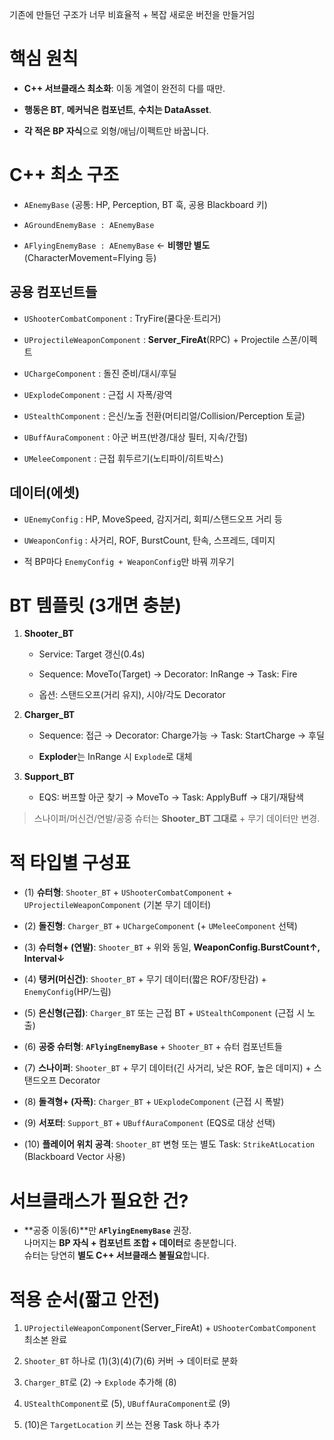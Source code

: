 기존에 만들던 구조가 너무 비효율적 + 복잡
새로운 버전을 만들거임
# 핵심 원칙

- **C++ 서브클래스 최소화**: 이동 계열이 완전히 다를 때만.
    
- **행동은 BT**, **메커닉은 컴포넌트**, **수치는 DataAsset**.
    
- **각 적은 BP 자식**으로 외형/애님/이펙트만 바꿉니다.
    

# C++ 최소 구조

- `AEnemyBase` (공통: HP, Perception, BT 훅, 공용 Blackboard 키)
    
- `AGroundEnemyBase : AEnemyBase`
    
- `AFlyingEnemyBase : AEnemyBase` ← **비행만 별도** (CharacterMovement=Flying 등)
    

## 공용 컴포넌트들

- `UShooterCombatComponent` : TryFire(쿨다운·트리거)
    
- `UProjectileWeaponComponent` : **Server_FireAt**(RPC) + Projectile 스폰/이펙트
    
- `UChargeComponent` : 돌진 준비/대시/후딜
    
- `UExplodeComponent` : 근접 시 자폭/광역
    
- `UStealthComponent` : 은신/노출 전환(머티리얼/Collision/Perception 토글)
    
- `UBuffAuraComponent` : 아군 버프(반경/대상 필터, 지속/간헐)
    
- `UMeleeComponent` : 근접 휘두르기(노티파이/히트박스)
    

## 데이터(에셋)

- `UEnemyConfig` : HP, MoveSpeed, 감지거리, 회피/스탠드오프 거리 등
    
- `UWeaponConfig` : 사거리, ROF, BurstCount, 탄속, 스프레드, 데미지
    
- 적 BP마다 `EnemyConfig + WeaponConfig`만 바꿔 끼우기
    

# BT 템플릿 (3개면 충분)

1. **Shooter_BT**
    
    - Service: Target 갱신(0.4s)
        
    - Sequence: MoveTo(Target) → Decorator: InRange → Task: Fire
        
    - 옵션: 스탠드오프(거리 유지), 시야/각도 Decorator
        
2. **Charger_BT**
    
    - Sequence: 접근 → Decorator: Charge가능 → Task: StartCharge → 후딜
        
    - **Exploder**는 InRange 시 `Explode`로 대체
        
3. **Support_BT**
    
    - EQS: 버프할 아군 찾기 → MoveTo → Task: ApplyBuff → 대기/재탐색
        

> 스나이퍼/머신건/연발/공중 슈터는 **Shooter_BT 그대로** + 무기 데이터만 변경.

# 적 타입별 구성표

- (1) **슈터형**: `Shooter_BT` + `UShooterCombatComponent` + `UProjectileWeaponComponent` (기본 무기 데이터)
    
- (2) **돌진형**: `Charger_BT` + `UChargeComponent` (+ `UMeleeComponent` 선택)
    
- (3) **슈터형+ (연발)**: `Shooter_BT` + 위와 동일, **WeaponConfig.BurstCount↑, Interval↓**
    
- (4) **탱커(머신건)**: `Shooter_BT` + 무기 데이터(짧은 ROF/장탄감) + `EnemyConfig`(HP/느림)
    
- (5) **은신형(근접)**: `Charger_BT` 또는 근접 BT + `UStealthComponent` (근접 시 노출)
    
- (6) **공중 슈터형**: **`AFlyingEnemyBase`** + `Shooter_BT` + 슈터 컴포넌트들
	     
- (7) **스나이퍼**: `Shooter_BT` + 무기 데이터(긴 사거리, 낮은 ROF, 높은 데미지) + 스탠드오프 Decorator
    
- (8) **돌격형+ (자폭)**: `Charger_BT` + `UExplodeComponent` (근접 시 폭발)
    
- (9) **서포터**: `Support_BT` + `UBuffAuraComponent` (EQS로 대상 선택)
    
- (10) **플레이어 위치 공격**: `Shooter_BT` 변형 또는 별도 Task: `StrikeAtLocation` (Blackboard Vector 사용)
    

# 서브클래스가 필요한 건?

- **공중 이동(6)**만 **`AFlyingEnemyBase`** 권장.  
    나머지는 **BP 자식 + 컴포넌트 조합 + 데이터**로 충분합니다.  
    슈터는 당연히 **별도 C++ 서브클래스 불필요**합니다.
    

# 적용 순서(짧고 안전)

1. `UProjectileWeaponComponent`(Server_FireAt) + `UShooterCombatComponent` 최소본 완료
    
2. `Shooter_BT` 하나로 (1)(3)(4)(7)(6) 커버 → 데이터로 분화
    
3. `Charger_BT`로 (2) → `Explode` 추가해 (8)
    
4. `UStealthComponent`로 (5), `UBuffAuraComponent`로 (9)
    
5. (10)은 `TargetLocation` 키 쓰는 전용 Task 하나 추가